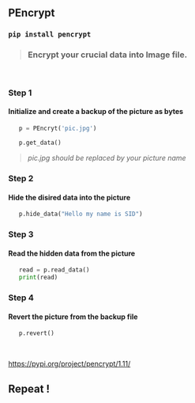 ## PEncrypt

### `pip install pencrypt`

> ### Encrypt your crucial data into Image file.

<br>

### Step 1

 #### Initialize and create a backup of the picture as bytes 
 
 ```python
    p = PEncryt('pic.jpg')
    
    p.get_data()
```
> *pic.jpg should be replaced by your picture name*

### Step 2

#### Hide the disired data into the picture 
 
 ```python
    p.hide_data("Hello my name is SID")
```

### Step 3

 #### Read the hidden data from the picture
 
 ```python
    read = p.read_data()
    print(read)
```

### Step 4

 #### Revert the picture from the backup file
 
 ```python
    p.revert()
```

<br>

https://pypi.org/project/pencrypt/1.11/

## Repeat !
